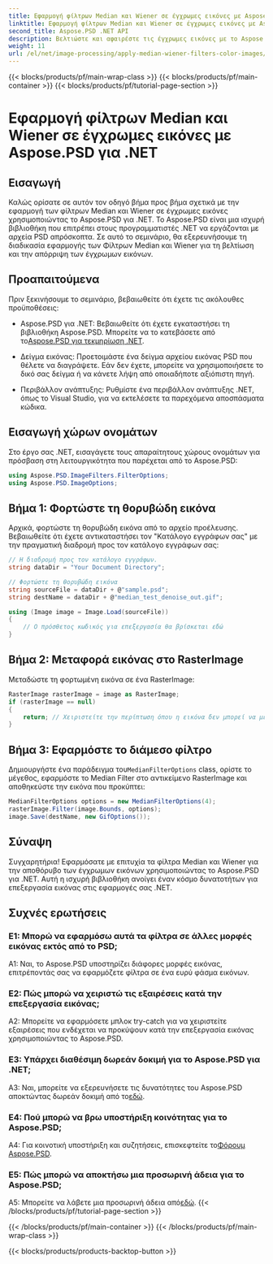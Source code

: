 ```yaml
---
title: Εφαρμογή φίλτρων Median και Wiener σε έγχρωμες εικόνες με Aspose.PSD για .NET
linktitle: Εφαρμογή φίλτρων Median και Wiener σε έγχρωμες εικόνες με Aspose.PSD για .NET
second_title: Aspose.PSD .NET API
description: Βελτιώστε και αφαιρέστε τις έγχρωμες εικόνες με το Aspose.PSD για .NET χρησιμοποιώντας φίλτρα Median και Wiener. Οδηγός βήμα προς βήμα για απρόσκοπτη επεξεργασία εικόνας.
weight: 11
url: /el/net/image-processing/apply-median-wiener-filters-color-images/
---
```


{{< blocks/products/pf/main-wrap-class >}}
{{< blocks/products/pf/main-container >}}
{{< blocks/products/pf/tutorial-page-section >}}

# Εφαρμογή φίλτρων Median και Wiener σε έγχρωμες εικόνες με Aspose.PSD για .NET

## Εισαγωγή

Καλώς ορίσατε σε αυτόν τον οδηγό βήμα προς βήμα σχετικά με την εφαρμογή των φίλτρων Median και Wiener σε έγχρωμες εικόνες χρησιμοποιώντας το Aspose.PSD για .NET. Το Aspose.PSD είναι μια ισχυρή βιβλιοθήκη που επιτρέπει στους προγραμματιστές .NET να εργάζονται με αρχεία PSD απρόσκοπτα. Σε αυτό το σεμινάριο, θα εξερευνήσουμε τη διαδικασία εφαρμογής των Φίλτρων Median και Wiener για τη βελτίωση και την απόρριψη των έγχρωμων εικόνων.

## Προαπαιτούμενα

Πριν ξεκινήσουμε το σεμινάριο, βεβαιωθείτε ότι έχετε τις ακόλουθες προϋποθέσεις:

-  Aspose.PSD για .NET: Βεβαιωθείτε ότι έχετε εγκαταστήσει τη βιβλιοθήκη Aspose.PSD. Μπορείτε να το κατεβάσετε από το[Aspose.PSD για τεκμηρίωση .NET](https://reference.aspose.com/psd/net/).

- Δείγμα εικόνας: Προετοιμάστε ένα δείγμα αρχείου εικόνας PSD που θέλετε να διαγράψετε. Εάν δεν έχετε, μπορείτε να χρησιμοποιήσετε το δικό σας δείγμα ή να κάνετε λήψη από οποιαδήποτε αξιόπιστη πηγή.

- Περιβάλλον ανάπτυξης: Ρυθμίστε ένα περιβάλλον ανάπτυξης .NET, όπως το Visual Studio, για να εκτελέσετε τα παρεχόμενα αποσπάσματα κώδικα.

## Εισαγωγή χώρων ονομάτων

Στο έργο σας .NET, εισαγάγετε τους απαραίτητους χώρους ονομάτων για πρόσβαση στη λειτουργικότητα που παρέχεται από το Aspose.PSD:

```csharp
using Aspose.PSD.ImageFilters.FilterOptions;
using Aspose.PSD.ImageOptions;
```

## Βήμα 1: Φορτώστε τη θορυβώδη εικόνα

Αρχικά, φορτώστε τη θορυβώδη εικόνα από το αρχείο προέλευσης. Βεβαιωθείτε ότι έχετε αντικαταστήσει τον "Κατάλογο εγγράφων σας" με την πραγματική διαδρομή προς τον κατάλογο εγγράφων σας:

```csharp
// Η διαδρομή προς τον κατάλογο εγγράφων.
string dataDir = "Your Document Directory";

// Φορτώστε τη θορυβώδη εικόνα
string sourceFile = dataDir + @"sample.psd";
string destName = dataDir + @"median_test_denoise_out.gif";

using (Image image = Image.Load(sourceFile))
{
    // Ο πρόσθετος κωδικός για επεξεργασία θα βρίσκεται εδώ
}
```

## Βήμα 2: Μεταφορά εικόνας στο RasterImage

Μεταδώστε τη φορτωμένη εικόνα σε ένα RasterImage:

```csharp
RasterImage rasterImage = image as RasterImage;
if (rasterImage == null)
{
    return; // Χειριστείτε την περίπτωση όπου η εικόνα δεν μπορεί να μεταδοθεί στο RasterImage
}
```

## Βήμα 3: Εφαρμόστε το διάμεσο φίλτρο

 Δημιουργήστε ένα παράδειγμα του`MedianFilterOptions` class, ορίστε το μέγεθος, εφαρμόστε το Median Filter στο αντικείμενο RasterImage και αποθηκεύστε την εικόνα που προκύπτει:

```csharp
MedianFilterOptions options = new MedianFilterOptions(4);
rasterImage.Filter(image.Bounds, options);
image.Save(destName, new GifOptions());
```

## Σύναψη

Συγχαρητήρια! Εφαρμόσατε με επιτυχία τα φίλτρα Median και Wiener για την αποθόρυβο των έγχρωμων εικόνων χρησιμοποιώντας το Aspose.PSD για .NET. Αυτή η ισχυρή βιβλιοθήκη ανοίγει έναν κόσμο δυνατοτήτων για επεξεργασία εικόνας στις εφαρμογές σας .NET.

## Συχνές ερωτήσεις

### Ε1: Μπορώ να εφαρμόσω αυτά τα φίλτρα σε άλλες μορφές εικόνας εκτός από το PSD;

A1: Ναι, το Aspose.PSD υποστηρίζει διάφορες μορφές εικόνας, επιτρέποντάς σας να εφαρμόζετε φίλτρα σε ένα ευρύ φάσμα εικόνων.

### Ε2: Πώς μπορώ να χειριστώ τις εξαιρέσεις κατά την επεξεργασία εικόνας;

A2: Μπορείτε να εφαρμόσετε μπλοκ try-catch για να χειριστείτε εξαιρέσεις που ενδέχεται να προκύψουν κατά την επεξεργασία εικόνας χρησιμοποιώντας το Aspose.PSD.

### Ε3: Υπάρχει διαθέσιμη δωρεάν δοκιμή για το Aspose.PSD για .NET;

 A3: Ναι, μπορείτε να εξερευνήσετε τις δυνατότητες του Aspose.PSD αποκτώντας δωρεάν δοκιμή από το[εδώ](https://releases.aspose.com/).

### Ε4: Πού μπορώ να βρω υποστήριξη κοινότητας για το Aspose.PSD;

 A4: Για κοινοτική υποστήριξη και συζητήσεις, επισκεφτείτε το[Φόρουμ Aspose.PSD](https://forum.aspose.com/c/psd/34).

### Ε5: Πώς μπορώ να αποκτήσω μια προσωρινή άδεια για το Aspose.PSD;

 A5: Μπορείτε να λάβετε μια προσωρινή άδεια από[εδώ](https://purchase.aspose.com/temporary-license/).
{{< /blocks/products/pf/tutorial-page-section >}}

{{< /blocks/products/pf/main-container >}}
{{< /blocks/products/pf/main-wrap-class >}}

{{< blocks/products/products-backtop-button >}}
